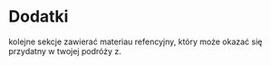 # Dodatki

kolejne sekcje zawierać materiau refencyjny, który może okazać się
przydatny w twojej podróży z.
